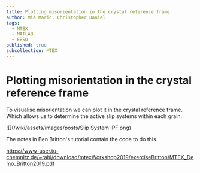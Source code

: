 ```yaml
---
title: Plotting misorientation in the crystal reference frame
author: Mia Maric, Christopher Daniel
tags:
  - MTEX
  - MATLAB
  - EBSD
published: true
subcollection: MTEX
---
```


# Plotting misorientation in the crystal reference frame

To visualise misorientation we can plot it in the crystal reference frame. Which allows us to determine the active slip systems within each grain.

![](/wiki/assets/images/posts/Slip System IPF.png)

The notes in Ben Britton's tutorial contain the code to do this.

https://www-user.tu-chemnitz.de/~rahi/download/mtexWorkshop2019/exerciseBritton/MTEX_Demo_Britton2019.pdf
